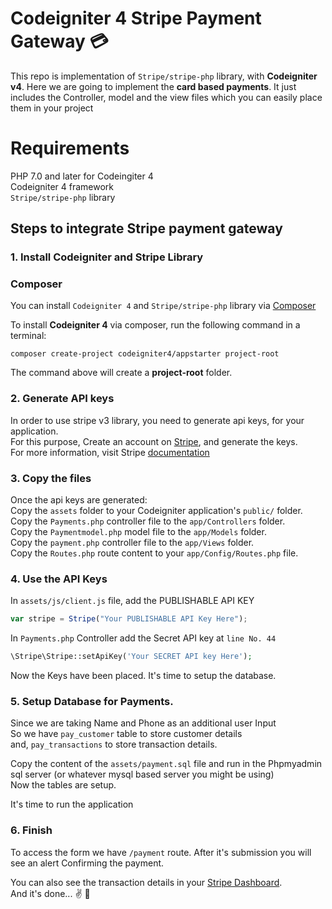 # Codeigniter 4 Stripe Payment Gateway :credit_card:

This repo is implementation of `Stripe/stripe-php` library, with **Codeigniter v4**. Here we are going to implement the **card based payments**. It just includes the Controller, model and the view files which you can easily place them in your project

# Requirements

PHP 7.0 and later for Codeingiter 4  
Codeigniter 4 framework  
`Stripe/stripe-php` library

## Steps to integrate Stripe payment gateway

### 1. Install Codeigniter and Stripe Library

### Composer

You can install `Codeigniter 4` and `Stripe/stripe-php` library via [Composer](https://getcomposer.org)

To install **Codeigniter 4** via composer, run the following command in a terminal:

`composer create-project codeigniter4/appstarter project-root`

The command above will create a **project-root** folder.

### 2. Generate API keys

In order to use stripe v3 library, you need to generate api keys, for your application.  
For this purpose, Create an account on [Stripe](https://stripe.com), and generate the keys.  
For more information, visit Stripe [documentation](https://stripe.com/docs)

### 3. Copy the files

Once the api keys are generated:  
Copy the `assets` folder to your Codeigniter application's `public/` folder.  
Copy the `Payments.php` controller file to the `app/Controllers` folder.  
Copy the `Paymentmodel.php` model file to the `app/Models` folder.  
Copy the `payment.php` controller file to the `app/Views` folder.  
Copy the `Routes.php` route content to your `app/Config/Routes.php` file.

### 4. Use the API Keys

In `assets/js/client.js` file, add the PUBLISHABLE API KEY

```javascript
var stripe = Stripe("Your PUBLISHABLE API Key Here");
```

In `Payments.php` Controller add the Secret API key at `line No. 44`

```php
\Stripe\Stripe::setApiKey('Your SECRET API key Here');
```

Now the Keys have been placed. It's time to setup the database.

### 5. Setup Database for Payments.

Since we are taking Name and Phone as an additional user Input  
So we have `pay_customer` table to store customer details  
and, `pay_transactions` to store transaction details.

Copy the content of the `assets/payment.sql` file and run in the Phpmyadmin sql server (or whatever mysql based server you might be using)  
Now the tables are setup.

It's time to run the application

### 6. Finish

To access the form we have `/payment` route. After it's submission you will see an alert Confirming the payment.

You can also see the transaction details in your [Stripe Dashboard](https://stripe.com/dashboard).  
And it's done... :v: :metal:
